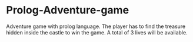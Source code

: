 # Prolog-Adventure-game

Adventure game with prolog language. The player has to find the treasure hidden inside the castle to win the game. A total of 3 lives will be available.
